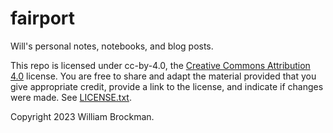 # fairport

Will's personal notes, notebooks, and blog posts.

This repo is licensed under cc-by-4.0, the [Creative Commons Attribution 4.0](https://creativecommons.org/licenses/by/4.0/) license. You are free to share and adapt the material provided that you give appropriate credit, provide a link to the license, and indicate if changes were made. See [LICENSE.txt](LICENSE.txt).

Copyright 2023 William Brockman.